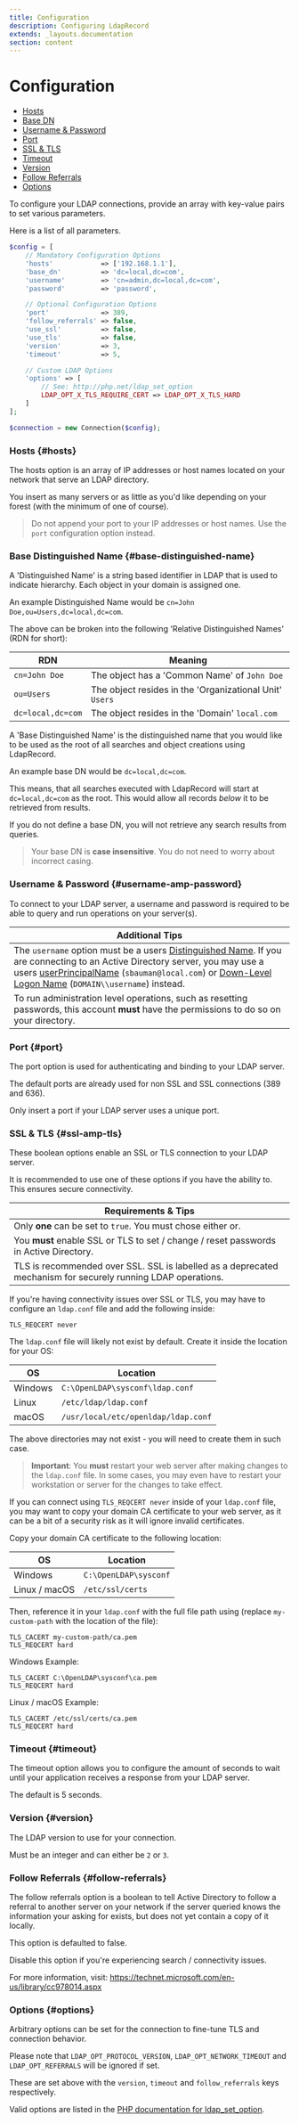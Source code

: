 ```yaml
---
title: Configuration
description: Configuring LdapRecord
extends: _layouts.documentation
section: content
---
```


# Configuration

- [Hosts](#hosts)
- [Base DN](#base-distinguished-name)
- [Username & Password](#username-amp-password)
- [Port](#port)
- [SSL & TLS](#ssl-amp-tls)
- [Timeout](#timeout)
- [Version](#version)
- [Follow Referrals](#follow-referrals)
- [Options](#options)

To configure your LDAP connections, provide an array with key-value pairs to set various parameters.

Here is a list of all parameters.

```php
$config = [
    // Mandatory Configuration Options
    'hosts'            => ['192.168.1.1'],
    'base_dn'          => 'dc=local,dc=com',
    'username'         => 'cn=admin,dc=local,dc=com',
    'password'         => 'password',

    // Optional Configuration Options
    'port'             => 389,
    'follow_referrals' => false,
    'use_ssl'          => false,
    'use_tls'          => false,
    'version'          => 3,
    'timeout'          => 5,

    // Custom LDAP Options
    'options' => [
        // See: http://php.net/ldap_set_option
        LDAP_OPT_X_TLS_REQUIRE_CERT => LDAP_OPT_X_TLS_HARD
    ]
];

$connection = new Connection($config);
```

### Hosts {#hosts}

The hosts option is an array of IP addresses or host names located on your network that serve an LDAP directory.

You insert as many servers or as little as you'd like depending on your forest (with the minimum of one of course).

> Do not append your port to your IP addresses or host names. Use the `port` configuration option instead.

### Base Distinguished Name {#base-distinguished-name}

A 'Distinguished Name' is a string based identifier in LDAP that is used
to indicate hierarchy. Each object in your domain is assigned one.

An example Distinguished Name would be `cn=John Doe,ou=Users,dc=local,dc=com`.

The above can be broken into the following 'Relative Distinguished Names' (RDN for short):

RDN | Meaning |
--- | --- |
`cn=John Doe` | The object has a 'Common Name' of `John Doe` |
`ou=Users` | The object resides in the 'Organizational Unit' `Users` |
`dc=local,dc=com` | The object resides in the 'Domain' `local.com` |

A 'Base Distinguished Name' is the distinguished name that you would like to
be used as the root of all searches and object creations using LdapRecord.

An example base DN would be `dc=local,dc=com`.

This means, that all searches executed with LdapRecord will start at `dc=local,dc=com`
as the root. This would allow all records *below* it to be retrieved from results.

If you do not define a base DN, you will not retrieve any search results from queries.

> Your base DN is **case insensitive**. You do not need to worry about incorrect casing.

### Username & Password {#username-amp-password}

To connect to your LDAP server, a username and password is required to be able to query and run operations on your server(s).

Additional Tips |
--- |
The `username` option must be a users [Distinguished Name](https://docs.microsoft.com/en-us/previous-versions/windows/desktop/ldap/distinguished-names). If you are connecting to an Active Directory server, you may use a users [userPrincipalName](https://docs.microsoft.com/en-us/windows/win32/secauthn/user-name-formats#user-principal-name) (`sbauman@local.com`) or [Down-Level Logon Name](https://docs.microsoft.com/en-us/windows/win32/secauthn/user-name-formats#down-level-logon-name) (`DOMAIN\\username`) instead. |
To run administration level operations, such as resetting passwords, this account **must** have the permissions to do so on your directory. |

### Port {#port}

The port option is used for authenticating and binding to your LDAP server.

The default ports are already used for non SSL and SSL connections (389 and 636).

Only insert a port if your LDAP server uses a unique port.

### SSL & TLS {#ssl-amp-tls}

These boolean options enable an SSL or TLS connection to your LDAP server.

It is recommended to use one of these options if you have the ability to. This ensures secure connectivity.

Requirements & Tips |
--- |
Only **one** can be set to `true`. You must chose either or. |
You **must** enable SSL or TLS to set / change / reset passwords in Active Directory. |
TLS is recommended over SSL. SSL is labelled as a deprecated mechanism for securely running LDAP operations. |

If you're having connectivity issues over SSL or TLS, you may have to
configure an `ldap.conf` file and add the following inside:

```text
TLS_REQCERT never
```

The `ldap.conf` file will likely not exist by default. Create it inside the location for your OS:

OS | Location |
--- | --- |
Windows | `C:\OpenLDAP\sysconf\ldap.conf` | 
Linux | `/etc/ldap/ldap.conf` |
macOS | `/usr/local/etc/openldap/ldap.conf` |

The above directories may not exist - you will need to create them in such case.

> **Important**: You **must** restart your web server after making changes 
> to the `ldap.conf` file. In some cases, you may even have to restart
> your workstation or server for the changes to take effect.

If you can connect using `TLS_REQCERT never` inside of your `ldap.conf` file,
you may want to copy your domain CA certificate to your web server, as it
can be a bit of a security risk as it will ignore invalid certificates.

Copy your domain CA certificate to the following location:

OS | Location |
--- | --- |
Windows | `C:\OpenLDAP\sysconf` | 
Linux / macOS | `/etc/ssl/certs` |

Then, reference it in your `ldap.conf` with the full file path using (replace
`my-custom-path` with the location of the file):

```text
TLS_CACERT my-custom-path/ca.pem
TLS_REQCERT hard
```

Windows Example:

```text
TLS_CACERT C:\OpenLDAP\sysconf\ca.pem
TLS_REQCERT hard
```

Linux / macOS Example:

```text
TLS_CACERT /etc/ssl/certs/ca.pem
TLS_REQCERT hard
```

### Timeout {#timeout}

The timeout option allows you to configure the amount of seconds to wait until
your application receives a response from your LDAP server.

The default is 5 seconds.

### Version {#version}

The LDAP version to use for your connection.

Must be an integer and can either be `2` or `3`.

### Follow Referrals {#follow-referrals}

The follow referrals option is a boolean to tell Active Directory to follow a referral to another server on your network if the server queried knows the information your asking for exists, but does not yet contain a copy of it locally.

This option is defaulted to false.

Disable this option if you're experiencing search / connectivity issues.

For more information, visit: https://technet.microsoft.com/en-us/library/cc978014.aspx

### Options {#options}

Arbitrary options can be set for the connection to fine-tune TLS and connection behavior.

Please note that `LDAP_OPT_PROTOCOL_VERSION`, `LDAP_OPT_NETWORK_TIMEOUT` and `LDAP_OPT_REFERRALS` will be ignored if set.

These are set above with the `version`, `timeout` and `follow_referrals` keys respectively.

Valid options are listed in the [PHP documentation for ldap_set_option](http://php.net/ldap_set_option).
